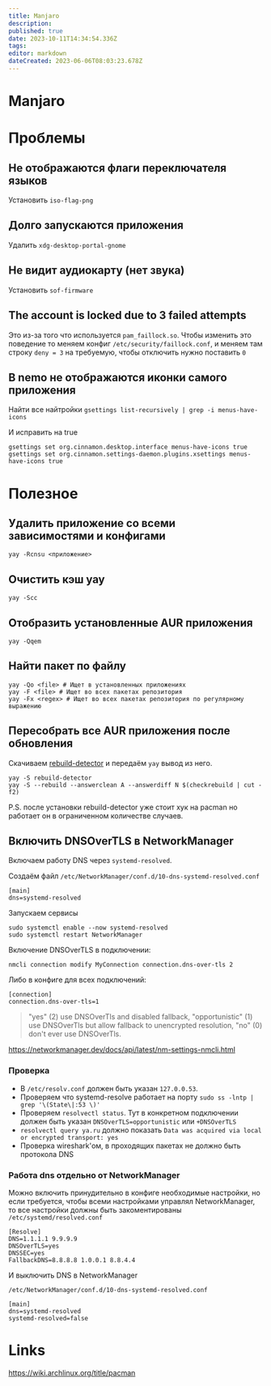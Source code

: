 ```yaml
---
title: Manjaro
description: 
published: true
date: 2023-10-11T14:34:54.336Z
tags: 
editor: markdown
dateCreated: 2023-06-06T08:03:23.678Z
---
```


# Manjaro

# Проблемы

## Не отображаются флаги переключателя языков

Установить `iso-flag-png`

## Долго запускаются приложения

Удалить `xdg-desktop-portal-gnome`

## Не видит аудиокарту (нет звука)

Установить `sof-firmware`

## The account is locked due to 3 failed attempts

Это из-за того что используется `pam_faillock.so`.
Чтобы изменить это поведение то меняем конфиг `/etc/security/faillock.conf`,
и меняем там строку `deny = 3` на требуемую, чтобы отключить нужно поставить `0`

## В nemo не отображаются иконки самого приложения

Найти все найтройки `gsettings list-recursively | grep -i menus-have-icons`

И исправить на true

```
gsettings set org.cinnamon.desktop.interface menus-have-icons true
gsettings set org.cinnamon.settings-daemon.plugins.xsettings menus-have-icons true
```

# Полезное

## Удалить приложение со всеми зависимостями и конфигами

```
yay -Rcnsu <приложение>
```

## Очистить кэш yay

```
yay -Scc
```

## Отобразить установленные AUR приложения

```
yay -Qqem
```

## Найти пакет по файлу

```
yay -Qo <file> # Ищет в установленных приложениях
yay -F <file> # Ищет во всех пакетах репозитория
yay -Fx <regex> # Ищет во всех пакетах репозитория по регулярному выражению
```

## Пересобрать все AUR приложения после обновления

Скачиваем [rebuild-detector](https://github.com/maximbaz/rebuild-detector) и передаём `yay` вывод из него.

```
yay -S rebuild-detector
yay -S --rebuild --answerclean A --answerdiff N $(checkrebuild | cut -f2)
```

P.S. после установки rebuild-detector уже стоит хук на pacman но работает он в ограниченном количестве случаев.

## Включить DNSOverTLS в NetworkManager

Включаем работу DNS через `systemd-resolved`.

Создаём файл
`/etc/NetworkManager/conf.d/10-dns-systemd-resolved.conf`
```
[main]
dns=systemd-resolved
```

Запускаем сервисы
```
sudo systemctl enable --now systemd-resolved
sudo systemctl restart NetworkManager
```

Включение DNSOverTLS в подключении:
```
nmcli connection modify MyConnection connection.dns-over-tls 2
```

Либо в конфиге для всех подключений:
```
[connection]
connection.dns-over-tls=1
```

> "yes" (2) use DNSOverTls and disabled fallback, "opportunistic" (1) use DNSOverTls but allow fallback to unencrypted resolution, "no" (0) don't ever use DNSOverTls.

https://networkmanager.dev/docs/api/latest/nm-settings-nmcli.html

### Проверка
- В `/etc/resolv.conf` должен быть указан `127.0.0.53`.
- Проверяем что systemd-resolve работает на порту `sudo ss -lntp | grep '\(State\|:53 \)'`
- Проверяем  `resolvectl status`. Тут в конкретном подключении должен быть указан `DNSOverTLS=opportunistic` или `+DNSOverTLS`
- `resolvectl query ya.ru` должно показать `Data was acquired via local or encrypted transport: yes`
- Проверка wireshark'ом, в проходящих пакетах не должно быть протокола DNS

### Работа dns отдельно от NetworkManager

Можно включить принудительно в конфиге необходимые настройки, но если требуется, чтобы всеми настройками управлял NetworkManager, то все настройки должны быть закоментированы
`/etc/systemd/resolved.conf`
```
[Resolve]
DNS=1.1.1.1 9.9.9.9
DNSOverTLS=yes
DNSSEC=yes
FallbackDNS=8.8.8.8 1.0.0.1 8.8.4.4
```

И выключить DNS в NetworkManager

`/etc/NetworkManager/conf.d/10-dns-systemd-resolved.conf`
```
[main]
dns=systemd-resolved
systemd-resolved=false
```

# Links

https://wiki.archlinux.org/title/pacman